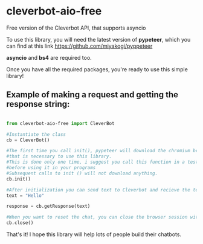 # cleverbot-aio-free
Free version of the Cleverbot API, that supports asyncio

To use this library, you will need the latest version of **pypeteer**, which you can find at this link https://github.com/miyakogi/pyppeteer

**asyncio** and **bs4** are required too.


Once you have all the required packages, you're ready to use this simple library!

## Example of making a request and getting the response string:

```python

from cleverbot-aio-free import CleverBot

#Instantiate the class
cb = CleverBot()

#The first time you call init(), pypeteer will download the chromium browser, 
#that is necessary to use this library.
#This is done only one time, i suggest you call this function in a test script,
#before using it in your programs
#Subsequent calls to init () will not download anything.
cb.init()

#After initialization you can send text to Cleverbot and recieve the text response in just one line...
text = "Hello"

response = cb.getResponse(text)

#When you want to reset the chat, you can close the browser session with...
cb.close()

```

That's it! I hope this library will help lots of people build their chatbots.

